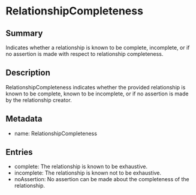 <!-- Automatically generated by spec-parser v2.0.0 on 2023-12-27T15:02:03.969017+00:00 -->
<!-- SPDX-License-Identifier: Community-Spec-1.0 -->

# RelationshipCompleteness

## Summary

Indicates whether a relationship is known to be complete, incomplete, or if no assertion is made with respect to relationship completeness.


## Description

RelationshipCompleteness indicates whether the provided relationship is known to be complete, known to be incomplete, or if no assertion is made by the relationship creator.


## Metadata

- name: RelationshipCompleteness



## Entries

- complete: The relationship is known to be exhaustive.
- incomplete: The relationship is known not to be exhaustive.
- noAssertion: No assertion can be made about the completeness of the relationship.


